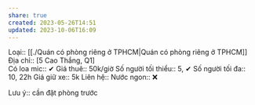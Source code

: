 ```yaml
---
share: true
created: 2023-05-26T14:51
updated: 2023-10-06T16:09
---
```

Loại:: [[./Quán có phòng riêng ở TPHCM|Quán có phòng riêng ở TPHCM]]
Địa chỉ:: [5 Cao Thắng, Q1]  
Có loa mic:: ✔
Giá thuê:: 50k/giờ
Số người tối thiểu:: 5, ✔
Số người tối đa:: 10, 22h
Giá giữ xe:: 5k
Liên hệ:: 
Nước ngon:: ❌

Lưu ý:: cần đặt phòng trước
